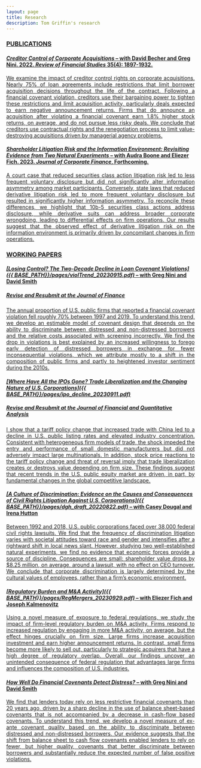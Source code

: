 ```yaml
---
layout: page
title: Research
description: Tom Griffin's research
---
```


### <u>PUBLICATIONS<u>

#### *<a href="https://academic.oup.com/rfs/article/35/4/1897/6311283?guestAccessKey=6bc7321f-c9c8-46eb-ae3c-4d2f359635f0">Creditor Control of Corporate Acquisitions</a>* – with <a href="https://www.lebow.drexel.edu/people/davidbecher">David Becher</a> and <a href="https://sites.google.com/view/gregnini/home">Greg Nini</a>. 2022. <b><i>Review of Financial Studies</i></b> 35(4): 1897-1932.
<div align="justify"> 
We examine the impact of creditor control rights on corporate acquisitions. Nearly 75% of loan agreements include restrictions that limit borrower acquisition decisions throughout the life of the contract. Following a financial covenant violation, creditors use their bargaining power to tighten these restrictions and limit acquisition activity, particularly deals expected to earn negative announcement returns. Firms that do announce an acquisition after violating a financial covenant earn 1.8% higher stock returns, on average, and do not pursue less risky deals. We conclude that creditors use contractual rights and the renegotiation process to limit value-destroying acquisitions driven by managerial agency problems.
</div>

#### *<a href="https://authors.elsevier.com/sd/article/S0929-1199(23)00093-7">Shareholder Litigation Risk and the Information Environment: Revisiting Evidence from Two Natural Experiments</a>* – with <a href="https://sites.google.com/site/audralboone/home?authuser=0">Audra Boone</a> and <a href="https://www.lebow.drexel.edu/people/eliezerfich">Eliezer Fich</a>. 2023. <b><i>Journal of Corporate Finance</i></b>, Forthcoming.
<div align="justify"> 
A court case that reduced securities class action litigation risk led to less frequent voluntary disclosure but did not significantly alter information asymmetry among market participants. Conversely, state laws that reduced derivative litigation risk led to more frequent voluntary disclosure but resulted in significantly higher information asymmetry. To reconcile these differences, we highlight that 10b-5 securities class actions address disclosure, while derivative suits can address broader corporate wrongdoing, leading to differential effects on firm operations. Our results suggest that the observed effect of derivative litigation risk on the information environment is primarily driven by concomitant changes in firm operations.
</div>

### <u>WORKING PAPERS<u>

#### *[Losing Control? The Two-Decade Decline in Loan Covenant Violations]({{ BASE_PATH}}/pages/violTrend_20230915.pdf)* – with <a href="https://sites.google.com/view/gregnini/home">Greg Nini</a> and <a href="https://www.commerce.virginia.edu/faculty/smith">David Smith</a>
##### Revise and Resubmit at the <b><i>Journal of Finance</i></b>
<div align="justify"> 
The annual proportion of U.S. public firms that reported a financial covenant violation fell roughly 70% between 1997 and 2019. To understand this trend, we develop an estimable model of covenant design that depends on the ability to discriminate between distressed and non-distressed borrowers and the relative costs associated with screening incorrectly. We find the drop in violations is best explained by an increased willingness to forego early detection of distressed borrowers in exchange for fewer inconsequential violations, which we attribute mostly to a shift in the composition of public firms and partly to heightened investor sentiment during the 2010s.
</div>

#### *[Where Have All the IPOs Gone? Trade Liberalization and the Changing Nature of U.S. Corporations]({{ BASE_PATH}}/pages/ipo_decline_20230911.pdf)*
##### Revise and Resubmit at the <b><i>Journal of Financial and Quantitative Analysis</i></b>
<div align="justify"> 
I show that a tariff policy change that increased trade with China led to a decline in U.S. public listing rates and elevated industry concentration. Consistent with heterogeneous firm models of trade, the shock impeded the entry and performance of small domestic manufacturers but did not adversely impact large multinationals. In addition, stock price reactions to the tariff policy change and threat of reversal imply that trade liberalization creates or destroys value depending on firm size. These findings suggest that recent trends in the U.S. public equity market are driven, in part, by fundamental changes in the global competitive landscape.
</div>

#### *[A Culture of Discrimination: Evidence on the Causes and Consequences of Civil Rights Litigation Against U.S. Corporations]({{ BASE_PATH}}/pages/dgh_draft_20220822.pdf)* – with <a href="https://business.fsu.edu/person/casey-dougal">Casey Dougal</a> and <a href="https://business.fsu.edu/person/irena-hutton">Irena Hutton</a>
<div align="justify"> 
Between 1992 and 2018, U.S. public corporations faced over 38,000 federal civil rights lawsuits. We find that the frequency of discrimination litigation varies with societal attitudes toward race and gender and intensifies after a rightward shift in local news slant. However, studying two well-established natural experiments, we find no evidence that economic forces provide a source of discipline. Consequences are small: shareholder value drops by $8.25 million, on average, around a lawsuit, with no effect on CEO turnover. We conclude that corporate discrimination is largely determined by the cultural values of employees, rather than a firm’s economic environment.
</div>

#### *[Regulatory Burden and M&A Activity]({{ BASE_PATH}}/pages/RegMergers_20230929.pdf)* – with <a href="https://www.lebow.drexel.edu/people/eliezerfich">Eliezer Fich</a> and <a href="https://sites.google.com/view/jkalmenovitz/home">Joseph Kalmenovitz</a>
<div align="justify"> 
Using a novel measure of exposure to federal regulations, we study the impact of firm-level regulatory burden on M&A activity. Firms respond to increased regulation by engaging in more M&A activity, on average, but the effect hinges crucially on firm size. Large firms increase acquisition investment and earn higher announcement returns. In contrast, small firms become more likely to sell out, particularly to strategic acquirers that have a high degree of regulatory overlap. Overall, our findings uncover an unintended consequence of federal regulation that advantages large firms and influences the composition of U.S. industries.
</div>
 
#### *How Well Do Financial Covenants Detect Distress?* – with <a href="https://sites.google.com/view/gregnini/home">Greg Nini</a> and <a href="https://www.commerce.virginia.edu/faculty/smith">David Smith</a>
<div align="justify"> 
We find that lenders today rely on less restrictive financial covenants than 20 years ago, driven by a sharp decline in the use of balance sheet-based covenants that is not accompanied by a decrease in cash-flow based covenants. To understand this trend, we develop a novel measure of ex-ante covenant quality based on the ability to discriminate between distressed and non-distressed borrowers. Our evidence suggests that the shift from balance sheet to cash flow covenants enabled lenders to rely on fewer, but higher quality, covenants that better discriminate between borrowers and substantially reduce the expected number of false positive violations.
</div>

<!-- Note: this is how to write a comment in HTML. Everything in here won't show up on your webpage.-->

<!--
To increase the size of the title, use fewer # in front of the paper title.
To decrease the size of the title, use more #. 
To remove the italics, remove the * before and after the description
To remove the underline from the title, remove the <u> tags (<u> and </u>)
-->

